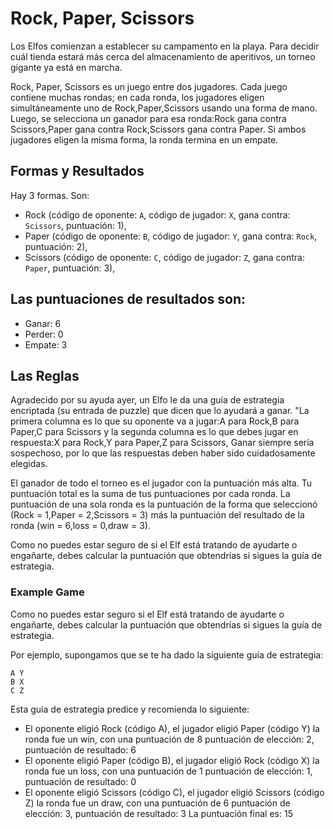 # Rock, Paper, Scissors
Los Elfos comienzan a establecer su campamento en la playa. Para decidir cuál tienda estará más cerca del almacenamiento de aperitivos, un torneo gigante  ya está en marcha.

Rock, Paper, Scissors es un juego entre dos jugadores. Cada juego contiene muchas rondas; en cada ronda, los jugadores eligen simultáneamente uno de Rock,Paper,Scissors  usando una forma de mano. Luego, se selecciona un ganador para esa ronda:Rock  gana contra Scissors,Paper  gana contra Rock,Scissors  gana contra Paper. Si ambos jugadores eligen la misma forma, la ronda termina en un empate. 
## Formas y Resultados

Hay 3 formas. Son:
 - Rock (código de oponente: `A`, código de jugador: `X`, gana contra: `Scissors`, puntuación: 1), 
 - Paper (código de oponente: `B`, código de jugador: `Y`, gana contra: `Rock`, puntuación: 2), 
 - Scissors (código de oponente: `C`, código de jugador: `Z`, gana contra: `Paper`, puntuación: 3), 

## Las puntuaciones de resultados son: 
- Ganar: 6
- Perder: 0
- Empate: 3
 ## Las Reglas 

Agradecido por su ayuda ayer, un Elfo le da una guía de estrategia encriptada (su entrada de puzzle) que dicen que lo ayudará a ganar. "La primera columna es lo que su oponente va a jugar:A para Rock,B para Paper,C para Scissors y la segunda columna es lo que debes jugar en respuesta:X para Rock,Y para Paper,Z para Scissors, Ganar siempre sería sospechoso, por lo que las respuestas deben haber sido cuidadosamente elegidas.

El ganador de todo el torneo es el jugador con la puntuación más alta. Tu puntuación total es la suma de tus puntuaciones por cada ronda. La puntuación de una sola ronda es la puntuación de la forma que seleccionó (Rock = 1,Paper = 2,Scissors = 3) más la puntuación del resultado de la ronda (win = 6,loss = 0,draw = 3).
            
Como no puedes estar seguro de si el Elf está tratando de ayudarte o engañarte, debes calcular la puntuación que obtendrías si sigues la guía de estrategia.


### Example Game

Como no puedes estar seguro si el Elf está tratando de ayudarte o engañarte, debes calcular la puntuación que obtendrías si sigues la guía de estrategia.

Por ejemplo, supongamos que se te ha dado la siguiente guía de estrategia:

```
A Y
B X
C Z
```
Esta guía de estrategia predice y recomienda lo siguiente:

- El oponente eligió Rock (código A), el jugador eligió Paper (código Y)
la ronda fue un win, con una puntuación de 8
      puntuación de elección: 2, puntuación de resultado: 6
- El oponente eligió Paper (código B), el jugador eligió Rock (código X)
la ronda fue un loss, con una puntuación de 1
      puntuación de elección: 1, puntuación de resultado: 0
- El oponente eligió Scissors (código C), el jugador eligió Scissors (código Z)
la ronda fue un draw, con una puntuación de 6
      puntuación de elección: 3, puntuación de resultado: 3
La puntuación final es: 15
